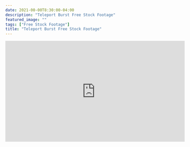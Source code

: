 ```yaml
---
date: 2021-00-00T8:30:00-04:00
description: "Teleport Burst Free Stock Footage"
featured_image: ""
tags: ["Free Stock Footage"]
title: "Teleport Burst Free Stock Footage"
---
```


<div class="iframe-16-9-container">
<iframe class="youTubeIframe" width="560" height="315" src="https://www.youtube.com/embed/E9BkzZPgIAU?rel=0" title="YouTube video player" frameborder="0" allow="accelerometer; autoplay; clipboard-write; encrypted-media; gyroscope; picture-in-picture; web-share" allowfullscreen></iframe>
</div>
